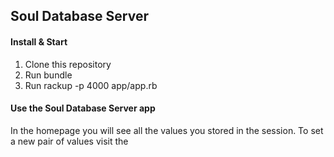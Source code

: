 ## Soul Database Server

#### Install & Start
1. Clone this repository
2. Run bundle
3. Run rackup -p 4000 app/app.rb

#### Use the Soul Database Server app
In the homepage you will see all the values you stored in the session.
To set a new pair of values visit the 
